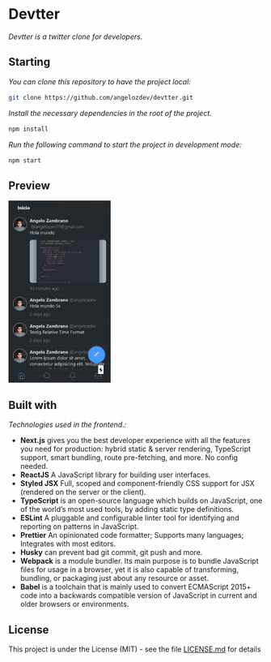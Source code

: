 # Devtter

_Devtter is a twitter clone for developers._

## Starting

_You can clone this repository to have the project local:_

```bash
git clone https://github.com/angelozdev/devtter.git
```

_Install the necessary dependencies in the root of the project._

```bash
npm install
```

_Run the following command to start the project in development mode:_

```bash
npm start
```

## Preview

<img src="./screenshot.png" width="40%" />

## Built with

_Technologies used in the frontend.:_

-  **Next.js** gives you the best developer experience with all the features you need for production: hybrid static & server rendering, TypeScript support, smart bundling, route pre-fetching, and more. No config needed.
-  **ReactJS** A JavaScript library for building user interfaces.
-  **Styled JSX** Full, scoped and component-friendly CSS support for JSX (rendered on the server or the client).
-  **TypeScript** is an open-source language which builds on JavaScript, one of the world’s most used tools, by adding static type definitions.
-  **ESLint** A pluggable and configurable linter tool for identifying and reporting on patterns in JavaScript.
-  **Prettier** An opinionated code formatter; Supports many languages; Integrates with most editors.
-  **Husky** can prevent bad git commit, git push and more.
-  **Webpack** is a module bundler. Its main purpose is to bundle JavaScript files for usage in a browser, yet it is also capable of transforming, bundling, or packaging just about any resource or asset.
-  **Babel** is a toolchain that is mainly used to convert ECMAScript 2015+ code into a backwards compatible version of JavaScript in current and older browsers or environments.


## License

This project is under the License (MIT) - see the file [LICENSE.md](LICENSE.md) for details
